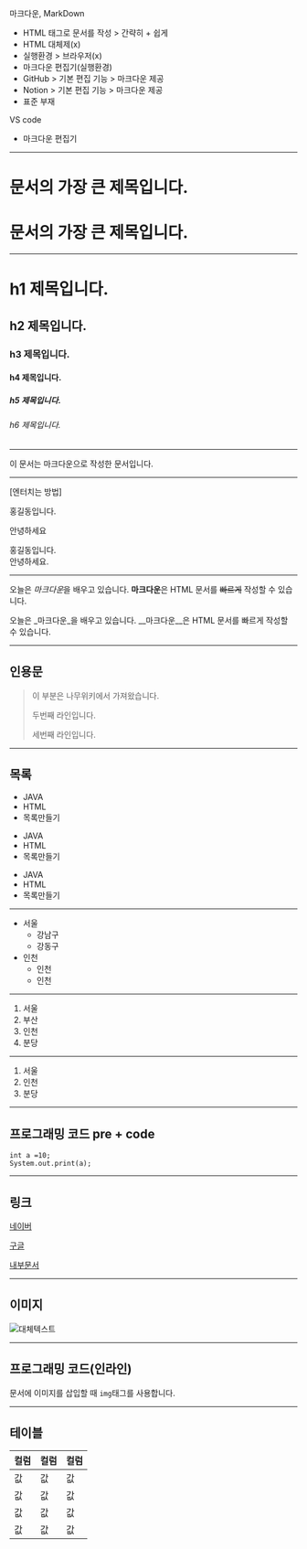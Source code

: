 
마크다운, MarkDown
- HTML 태그로 문서를 작성 > 간략히 + 쉽게
- HTML 대체제(x)
- 실행환경 > 브라우저(x)
- 마크다운 편집기(실행환경)
- GitHub > 기본 편집 기능 > 마크다운 제공
- Notion > 기본 편집 기능 > 마크다운 제공
- 표준 부재

VS code
- 마크다운 편집기


---


# 문서의 가장 큰 제목입니다.
<h1> 문서의 가장 큰 제목입니다. </h1>

---

# h1 제목입니다.
## h2 제목입니다.
### h3 제목입니다.
#### h4 제목입니다.
##### h5 제목입니다.
###### h6 제목입니다.

---
이 문서는 마크다운으로 작성한 문서입니다.

---

[엔터치는 방법]

홍길동입니다.

안녕하세요

홍길동입니다.  
안녕하세요.

---

오늘은 *마크다운*을 배우고 있습니다.
**마크다운**은 HTML 문서를 ~~빠르게~~ 작성할 수 있습니다. 

오늘은 _마크다운_을 배우고 있습니다.
__마크다운__은 HTML 문서를 빠르게 작성할 수 있습니다. 

---

## 인용문

> 이 부분은 나무위키에서 가져왔습니다.
>
> 두번째 라인입니다.
>
> 세번째 라인입니다.

---

## 목록

- JAVA
- HTML
- 목록만들기

+ JAVA
+ HTML
+ 목록만들기

* JAVA
* HTML
* 목록만들기
---
- 서울
    - 강남구
    - 강동구
- 인천
    - 인천
    - 인천
---
1. 서울
2. 부산
2. 인천
4. 분당
---
1. 서울
1. 인천
1. 분당

---

## 프로그래밍 코드 pre + code

```
int a =10;
System.out.print(a);

```

---

## 링크

[네이버](https://naver.com)

[구글](https://google.com)

[내부문서](./ex.36_selector.html)

---

## 이미지

![대체텍스트](images/cat01.jpg)

---

## 프로그래밍 코드(인라인)

문서에 이미지를 삽입할 때 `img`태그를 사용합니다.

---

## 테이블

|컬럼|컬럼|컬럼
|---|---|---|
|값|값|값|
|값|값|값|
|값|값|값|
|값|값|값|
